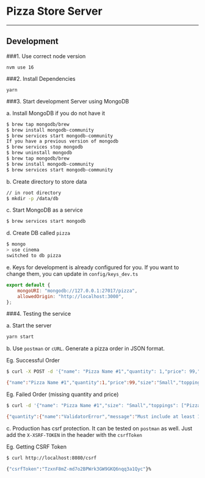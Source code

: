 # Pizza Store Server

---

## Development

###1. Use correct node version

```
nvm use 16
```

###2. Install Dependencies

```
yarn
```

###3. Start development Server using MongoDB

a. Install MongoDB if you do not have it

```bash
$ brew tap mongodb/brew
$ brew install mongodb-community
$ brew services start mongodb-community
If you have a previous version of mongodb
$ brew services stop mongodb
$ brew uninstall mongodb
$ brew tap mongodb/brew
$ brew install mongodb-community
$ brew services start mongodb-community
```

b. Create directory to store data

```bash
// in root directory
$ mkdir -p /data/db
```

c. Start MongoDB as a service

```bash
$ brew services start mongodb
```

d. Create DB called `pizza`

```bash
$ mongo
> use cinema
switched to db pizza
```

e. Keys for development is already configured for you. If you want to change them, you can update in `config/keys_dev.ts`

```js
export default {
    mongoURI: "mongodb://127.0.0.1:27017/pizza",
    allowedOrigin: "http://localhost:3000",
};
```

###4. Testing the service

a. Start the server

```bash
yarn start
```

b. Use `postman` or `cURL`. Generate a pizza order in JSON format.

Eg. Successful Order

```bash
$ curl -X POST -d '{"name": "Pizza Name #1","quantity": 1,"price": 99,"size": "Small","toppings": ["Pizza Topping #9","Pizza Topping #8"]}' -H 'Content-Type: application/json' http://localhost:8080/api/orders

{"name":"Pizza Name #1","quantity":1,"price":99,"size":"Small","toppings":["Pizza Topping #9","Pizza Topping #8"],"_id":"61ac8d86aa91a2a887492c48","createdAt":"2021-12-05T09:59:34.435Z","updatedAt":"2021-12-05T09:59:34.435Z","__v":0}%
```

Eg. Failed Order (missing quantity and price)

```bash
$ curl -d '{"name": "Pizza Name #1","size": "Small","toppings": ["Pizza Topping #9","Pizza Topping #8"]}' -H 'Content-Type: application/json' http://localhost:8080/api/orders

{"quantity":{"name":"ValidatorError","message":"Must include at least 1 unit","properties":{"message":"Must include at least 1 unit","type":"required","path":"quantity"},"kind":"required","path":"quantity"},"price":{"name":"ValidatorError","message":"Price cannot be left empty","properties":{"message":"Price cannot be left empty","type":"required","path":"price"},"kind":"required","path":"price"}}
```

c. Production has csrf protection. It can be tested on `postman` as well. Just add the `X-XSRF-TOKEN` in the header with the `csrfToken`

Eg. Getting CSRF Token

```bash
$ curl http://localhost:8080/csrf

{"csrfToken":"TzxnF8mZ-md7o2BPWrk3GW9GKQ6nqq3a1Qyc"}%
```
